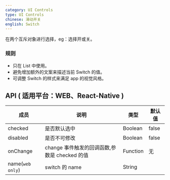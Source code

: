 ```yaml
---
category: UI Controls
type: UI Controls
chinese: 滑动开关
english: Switch
---
```



在两个互斥对象进行选择，eg：选择开或关。

### 规则
- 只在 List 中使用。
- 避免增加额外的文案来描述当前 Switch 的值。
- 可调整 Switch 的样式来满足 app 的视觉风格。


## API ( 适用平台：WEB、React-Native )

| 成员        | 说明           | 类型         | 默认值       |
|------------|----------------|-------------|--------------|
| checked    | 是否默认选中    | Boolean       |   false  |
| disabled   | 是否不可修改    | Boolean       |   false  |
| onChange   | change 事件触发的回调函数,参数是 checked 的值 | Function |  无  |
| name(`web only`)  | switch 的 name    | String   |      |

